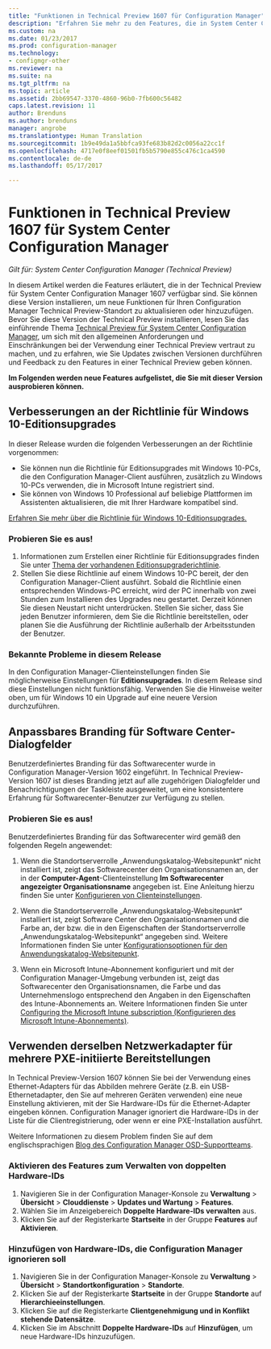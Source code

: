 ```yaml
---
title: "Funktionen in Technical Preview 1607 für Configuration Manager"
description: "Erfahren Sie mehr zu den Features, die in System Center Configuration Manager Technical Preview 1607 zur Verfügung stehen."
ms.custom: na
ms.date: 01/23/2017
ms.prod: configuration-manager
ms.technology:
- configmgr-other
ms.reviewer: na
ms.suite: na
ms.tgt_pltfrm: na
ms.topic: article
ms.assetid: 2bb69547-3370-4860-96b0-7fb600c56482
caps.latest.revision: 11
author: Brenduns
ms.author: brenduns
manager: angrobe
ms.translationtype: Human Translation
ms.sourcegitcommit: 1b9e49da1a5bbfca93fe683b82d2c0056a22cc1f
ms.openlocfilehash: 4717e0f8eef01501fb5b5790e855c476c1ca4590
ms.contentlocale: de-de
ms.lasthandoff: 05/17/2017

---
```

# <a name="capabilities-in-technical-preview-1607-for-system-center-configuration-manager"></a>Funktionen in Technical Preview 1607 für System Center Configuration Manager

*Gilt für: System Center Configuration Manager (Technical Preview)*

In diesem Artikel werden die Features erläutert, die in der Technical Preview für System Center Configuration Manager 1607 verfügbar sind. Sie können diese Version installieren, um neue Funktionen für Ihren Configuration Manager Technical Preview-Standort zu aktualisieren oder hinzuzufügen.      Bevor Sie diese Version der Technical Preview installieren, lesen Sie das einführende Thema [Technical Preview für System Center Configuration Manager](../../core/get-started/technical-preview.md), um sich mit den allgemeinen Anforderungen und Einschränkungen bei der Verwendung einer Technical Preview vertraut zu machen, und zu erfahren, wie Sie Updates zwischen Versionen durchführen und Feedback zu den Features in einer Technical Preview geben können.    


**Im Folgenden werden neue Features aufgelistet, die Sie mit dieser Version ausprobieren können.**  

## <a name="dmp_edition"></a>Verbesserungen an der Richtlinie für Windows 10-Editionsupgrades

In dieser Release wurden die folgenden Verbesserungen an der Richtlinie vorgenommen:

* Sie können nun die Richtlinie für Editionsupgrades mit Windows 10-PCs, die den Configuration Manager-Client ausführen, zusätzlich zu Windows 10-PCs verwenden, die in Microsoft Intune registriert sind.
* Sie können von Windows 10 Professional auf beliebige Plattformen im Assistenten aktualisieren, die mit Ihrer Hardware kompatibel sind.

[Erfahren Sie mehr über die Richtlinie für Windows 10-Editionsupgrades.](/sccm/compliance/deploy-use/upgrade-windows-version)

### <a name="try-it-out"></a>Probieren Sie es aus!

1. Informationen zum Erstellen einer Richtlinie für Editionsupgrades finden Sie unter [Thema der vorhandenen Editionsupgraderichtlinie](/sccm/compliance/deploy-use/upgrade-windows-version).
2. Stellen Sie diese Richtlinie auf einem Windows 10-PC bereit, der den Configuration Manager-Client ausführt.
Sobald die Richtlinie einen entsprechenden Windows-PC erreicht, wird der PC innerhalb von zwei Stunden zum Installieren des Upgrades neu gestartet. Derzeit können Sie diesen Neustart nicht unterdrücken. Stellen Sie sicher, dass Sie jeden Benutzer informieren, dem Sie die Richtlinie bereitstellen, oder planen Sie die Ausführung der Richtlinie außerhalb der Arbeitsstunden der Benutzer.

### <a name="known-issue-with-this-release"></a>Bekannte Probleme in diesem Release
In den Configuration Manager-Clienteinstellungen finden Sie möglicherweise Einstellungen für **Editionsupgrades**. In diesem Release sind diese Einstellungen nicht funktionsfähig. Verwenden Sie die Hinweise weiter oben, um für Windows 10 ein Upgrade auf eine neuere Version durchzuführen.

## <a name="customizable-branding-for-software-center-dialogs"></a>Anpassbares Branding für Software Center-Dialogfelder

Benutzerdefiniertes Branding für das Softwarecenter wurde in Configuration Manager-Version 1602 eingeführt. In Technical Preview-Version 1607 ist dieses Branding jetzt auf alle zugehörigen Dialogfelder und Benachrichtigungen der Taskleiste ausgeweitet, um eine konsistentere Erfahrung für Softwarecenter-Benutzer zur Verfügung zu stellen.

### <a name="try-it-out"></a>Probieren Sie es aus!

Benutzerdefiniertes Branding für das Softwarecenter wird gemäß den folgenden Regeln angewendet:

1. Wenn die Standortserverrolle „Anwendungskatalog-Websitepunkt“ nicht installiert ist, zeigt das Softwarecenter den Organisationsnamen an, der in der **Computer-Agent**-Clienteinstellung **Im Softwarecenter angezeigter Organisationsname** angegeben ist. Eine Anleitung hierzu finden Sie unter [Konfigurieren von Clienteinstellungen](../../core/clients/deploy/configure-client-settings.md).

2. Wenn die Standortserverrolle „Anwendungskatalog-Websitepunkt“ installiert ist, zeigt Software Center den Organisationsnamen und die Farbe an, der bzw. die in den Eigenschaften der Standortserverrolle „Anwendungskatalog-Websitepunkt“ angegeben sind. Weitere Informationen finden Sie unter [Konfigurationsoptionen für den Anwendungskatalog-Websitepunkt](../../core/servers/deploy/configure/configuration-options-for-site-system-roles.md#BKMK_ApplicationCatalog_Website).

3. Wenn ein Microsoft Intune-Abonnement konfiguriert und mit der Configuration Manager-Umgebung verbunden ist, zeigt das Softwarecenter den Organisationsnamen, die Farbe und das Unternehmenslogo entsprechend den Angaben in den Eigenschaften des Intune-Abonnements an. Weitere Informationen finden Sie unter [Configuring the Microsoft Intune subscription (Konfigurieren des Microsoft Intune-Abonnements)](/mdm/deploy-use/configure-intune-subscription).

## <a name="use-the-same-network-adapter-for-multiple-pxe-initiated-deployments"></a>Verwenden derselben Netzwerkadapter für mehrere PXE-initiierte Bereitstellungen
In Technical Preview-Version 1607 können Sie bei der Verwendung eines Ethernet-Adapters für das Abbilden mehrere Geräte (z.B. ein USB-Ethernetadapter, den Sie auf mehreren Geräten verwenden) eine neue Einstellung aktivieren, mit der Sie Hardware-IDs für die Ethernet-Adapter eingeben können. Configuration Manager ignoriert die Hardware-IDs in der Liste für die Clientregistrierung, oder wenn er eine PXE-Installation ausführt.

Weitere Informationen zu diesem Problem finden Sie auf dem englischsprachigen [Blog des Configuration Manager OSD-Supportteams](https://blogs.technet.microsoft.com/system_center_configuration_manager_operating_system_deployment_support_blog/2015/08/27/reusing-the-same-nic-for-multiple-pxe-initiated-deployments-in-system-center-configuration-manger-osd/).  

### <a name="enable-the-feature-to-manage-duplicate-hardware-identifiers"></a>Aktivieren des Features zum Verwalten von doppelten Hardware-IDs  
1. Navigieren Sie in der Configuration Manager-Konsole zu **Verwaltung** > **Übersicht** > **Clouddienste** > **Updates und Wartung** > **Features**.
2. Wählen Sie im Anzeigebereich **Doppelte Hardware-IDs verwalten** aus.
3. Klicken Sie auf der Registerkarte **Startseite** in der Gruppe **Features** auf **Aktivieren**.

### <a name="add-hardware-identifiers-for-configuration-manager-to-ignore"></a>Hinzufügen von Hardware-IDs, die Configuration Manager ignorieren soll  
1. Navigieren Sie in der Configuration Manager-Konsole zu **Verwaltung** > **Übersicht** > **Standortkonfiguration** > **Standorte**.
2. Klicken Sie auf der Registerkarte **Startseite** in der Gruppe **Standorte** auf **Hierarchieeinstellungen**.
3. Klicken Sie auf die Registerkarte **Clientgenehmigung und in Konflikt stehende Datensätze**.
4. Klicken Sie im Abschnitt **Doppelte Hardware-IDs** auf **Hinzufügen**, um neue Hardware-IDs hinzuzufügen.


